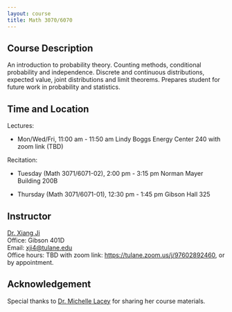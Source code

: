 ```yaml
---
layout: course
title: Math 3070/6070
---
```


## Course Description

An introduction to probability theory. Counting methods, conditional probability and independence. Discrete and continuous distributions, expected value, joint distributions and limit theorems. Prepares student for future work in probability and statistics.

## Time and Location

Lectures: 

- Mon/Wed/Fri, 11:00 am - 11:50 am Lindy Boggs Energy Center 240 with zoom link (TBD)

Recitation:

- Tuesday (Math 3071/6071-02), 2:00 pm - 3:15 pm Norman Mayer Building 200B

- Thursday (Math 3071/6071-01), 12:30 pm - 1:45 pm Gibson Hall 325

## Instructor

[Dr. Xiang Ji](https://sse.tulane.edu/math/faculty/ji)\
Office: Gibson 401D\
Email: <xji4@tulane.edu>\
Office hours: TBD with zoom link: <https://tulane.zoom.us/j/97602892460>, or by appointment.


## Acknowledgement

Special thanks to [Dr. Michelle Lacey](https://sse.tulane.edu/math/faculty/lacey) for sharing her course materials.

